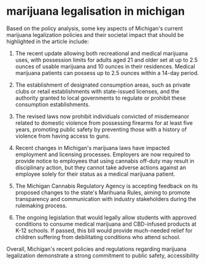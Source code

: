 # marijuana legalisation in michigan

Based on the policy analysis, some key aspects of Michigan's current marijuana legalization policies and their societal impact that should be highlighted in the article include:

1. The recent update allowing both recreational and medical marijuana uses, with possession limits for adults aged 21 and older set at up to 2.5 ounces of usable marijuana and 10 ounces in their residences. Medical marijuana patients can possess up to 2.5 ounces within a 14-day period.

2. The establishment of designated consumption areas, such as private clubs or retail establishments with state-issued licenses, and the authority granted to local governments to regulate or prohibit these consumption establishments.

3. The revised laws now prohibit individuals convicted of misdemeanor related to domestic violence from possessing firearms for at least five years, promoting public safety by preventing those with a history of violence from having access to guns.

4. Recent changes in Michigan's marijuana laws have impacted employment and licensing processes. Employers are now required to provide notice to employees that using cannabis off-duty may result in disciplinary action, but they cannot take adverse actions against an employee solely for their status as a medical marijuana patient.

5. The Michigan Cannabis Regulatory Agency is accepting feedback on its proposed changes to the state's Marihuana Rules, aiming to promote transparency and communication with industry stakeholders during the rulemaking process.

6. The ongoing legislation that would legally allow students with approved conditions to consume medical marijuana and CBD-infused products at K-12 schools. If passed, this bill would provide much-needed relief for children suffering from debilitating conditions who attend school.

Overall, Michigan's recent policies and regulations regarding marijuana legalization demonstrate a strong commitment to public safety, accessibility